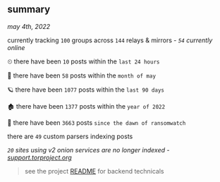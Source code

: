 
## summary
_may 4th, 2022_

currently tracking `100` groups across `144` relays & mirrors - _`54` currently online_

⏲ there have been `10` posts within the `last 24 hours`

🦈 there have been `58` posts within the `month of may`

🪐 there have been `1077` posts within the `last 90 days`

🏚 there have been `1377` posts within the `year of 2022`

🦕 there have been `3663` posts `since the dawn of ransomwatch`

there are `49` custom parsers indexing posts

_`20` sites using v2 onion services are no longer indexed - [support.torproject.org](https://support.torproject.org/onionservices/v2-deprecation/)_

> see the project [README](https://github.com/thetanz/ransomwatch#ransomwatch--) for backend technicals
